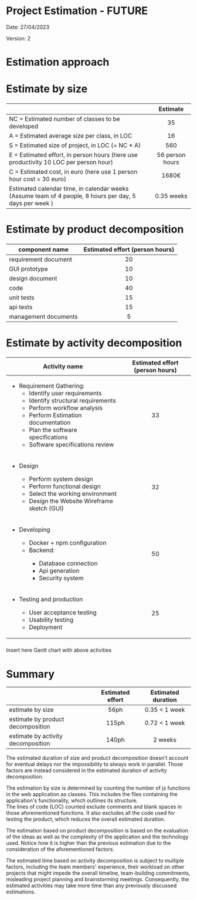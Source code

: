 # Project Estimation - FUTURE
Date: 27/04/2023

Version: 2

# Estimation approach
# Estimate by size
### 
|             | Estimate                        |             
| ----------- | :-------------------------------: |  
| NC =  Estimated number of classes to be developed   |    35                   |             
|  A = Estimated average size per class, in LOC       |       16                   | 
| S = Estimated size of project, in LOC (= NC * A) |560  |
| E = Estimated effort, in person hours (here use productivity 10 LOC per person hour)  |       56 person hours                               |   
| C = Estimated cost, in euro (here use 1 person hour cost = 30 euro) | 1680€ | 
| Estimated calendar time, in calendar weeks (Assume team of 4 people, 8 hours per day, 5 days per week ) |    0.35 weeks               |             

# Estimate by product decomposition
### 
|         component name    | Estimated effort (person hours)   |             
| ----------- | :-------------------------------: | 
|requirement document    |20|
| GUI prototype |10|
|design document |10|
|code |40|
| unit tests |15|
| api tests |15|
| management documents  |5|



# Estimate by activity decomposition
### 
|         Activity name    | Estimated effort (person hours)   |             
| ----------- | :-------------------------------: | 
| <ul> <li> Requirement Gathering: <ul> <li> Identify user requirements</li><li> Identify structural requirements</li><li>Perform workflow analysis</li><li>Perform Estimation documentation</li><li>Plan the software specifications</li><li>Software specifications review</li></ul></ul>| 33 |
|<ul> <li>Design</li><ul><li>Perform system design</li><li>Perform functional design</li><li>Select the working environment</li><li>Design the Website Wireframe sketch (GUI)</li></ul> </ul>| 32 |
| <ul><li>Developing</li><ul><li>Docker + npm configuration</li><li>Backend:</li><ul><li>Database connection</li> <li>Api generation</li><li>Security system</li></ul></ul> |50|
| <ul><li>Testing and production</li><ul><li>User acceptance testing</li><li>Usability testing</li><li>Deployment</li></ul> |25 |
###
Insert here Gantt chart with above activities

# Summary
|             | Estimated effort                        |   Estimated duration |          
| ----------- | :-------------------------------: | :---------------:|
| estimate by size |56ph|0.35 < 1 week
| estimate by product decomposition |115ph|0.72 < 1 week
| estimate by activity decomposition |140ph|2 weeks

The estimated duration of size and product decomposition doesn't account for eventual delays nor the impossibility to always work in parallel. Those factors are instead considered in the estimated duration of activity decomposition.

The estimation by size is determined by counting the number of js functions in the web application as classes. This includes the files containing the application's functionality, which outlines its structure.\
The lines of code (LOC) counted exclude comments and blank spaces in those aforementioned functions. It also excludes all the code used for testing the product, which reduces the overall estimated duration.

The estimation based on product decomposition is based on the evaluation of the ideas as well as the complexity of the application and the technology used. Notice how it is higher than the previous estimation due to the consideration of the aforementioned factors.

The estimated time based on activity decomposition is subject to multiple factors, including the team members' experience, their workload on other projects that might impede the overall timeline, team-building commitments, misleading project planning and brainstorming meetings. Consequently, the estimated activities may take more time than any previously discussed estimations.
